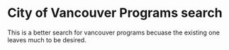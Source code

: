 # City of Vancouver Programs search

This is a better search for vancouver programs becuase the existing one leaves much to be desired.
